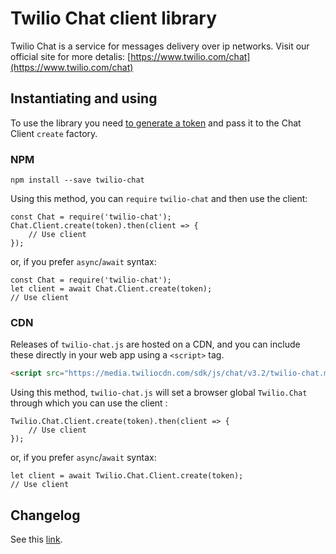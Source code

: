 Twilio Chat client library
=============
Twilio Chat is a service for messages delivery over ip networks.
Visit our official site for more detalis: [https://www.twilio.com/chat](https://www.twilio.com/chat)


Instantiating and using
------------
To use the library you need [to generate a token](https://www.twilio.com/docs/chat/create-tokens) and pass it to the Chat Client `create` factory.

### NPM
```
npm install --save twilio-chat
```

Using this method, you can `require` `twilio-chat` and then use the client:
```
const Chat = require('twilio-chat');
Chat.Client.create(token).then(client => {
    // Use client
});
```

or, if you prefer `async`/`await` syntax:
```
const Chat = require('twilio-chat');
let client = await Chat.Client.create(token);
// Use client
```

### CDN
Releases of `twilio-chat.js` are hosted on a CDN, and you can include these
directly in your web app using a `<script>` tag.
```html
<script src="https://media.twiliocdn.com/sdk/js/chat/v3.2/twilio-chat.min.js"></script>
```
Using this method, `twilio-chat.js` will set a browser global `Twilio.Chat` through which you can use the client :
```
Twilio.Chat.Client.create(token).then(client => {
    // Use client
});
```

or, if you prefer `async`/`await` syntax:
```
let client = await Twilio.Chat.Client.create(token);
// Use client
```

Changelog
---------
See this [link](https://www.twilio.com/docs/chat/javascript/changelog#change-logs).
